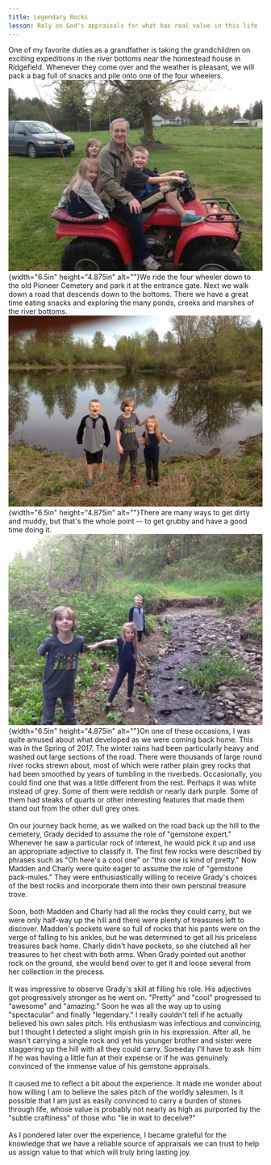 ```yaml
---
title: Legendary Rocks
lesson: Rely on God's appraisals for what has real value in this life
---
```


<!-- TODO: Fix image formatting -->

One of my favorite duties as a grandfather is taking the grandchildren
on exciting expeditions in the river bottoms near the homestead house in
Ridgefield. Whenever they come over and the weather is pleasant, we will
pack a bag full of snacks and pile onto one of the four
wheelers.﻿![](md/41_Legendary_Rocks-media/media/image1.jpeg){width="6.5in"
height="4.875in" alt=""}﻿We ride the four wheeler down to the old Pioneer
Cemetery and park it at the entrance gate. Next we walk down a road that
descends down to the bottoms. There we have a great time eating snacks
and exploring the many ponds, creeks and marshes of the river
bottoms.﻿![](md/41_Legendary_Rocks-media/media/image2.jpeg){width="6.5in"
height="4.875in" alt=""}﻿There are many ways to get dirty and muddy, but
that\'s the whole point \-- to get grubby and have a good time doing
it.﻿![](md/41_Legendary_Rocks-media/media/image3.jpeg){width="6.5in"
height="4.875in" alt=""}﻿On one of these occasions, I was quite amused
about what developed as we were coming back home. This was in the Spring
of 2017. The winter rains had been particularly heavy and washed out
large sections of the road. There were thousands of large round river
rocks strewn about, most of which were rather plain grey rocks that had
been smoothed by years of tumbling in the riverbeds. Occasionally, you
could find one that was a little different from the rest. Perhaps it was
white instead of grey. Some of them were reddish or nearly dark purple.
Some of them had steaks of quarts or other interesting features that
made them stand out from the other dull grey ones.\
\
On our journey back home, as we walked on the road back up the hill
to the cemetery, Grady decided to assume the role of \"gemstone
expert.\" Whenever he saw a particular rock of interest, he would pick
it up and use an appropriate adjective to classify it. The first few
rocks were described by phrases such as \"Oh here\'s a cool one\" or
\"this one is kind of pretty.\" Now Madden and Charly were quite eager
to assume the role of \"gemstone pack-mules.\" They were
enthusiastically willing to receive Grady\'s choices of the best rocks
and incorporate them into their own personal treasure trove.\
\
Soon, both Madden and Charly had all the rocks they could carry, but we
were only half-way up the hill and there were plenty of treasures left
to discover. Madden\'s pockets were so full of rocks that his pants were
on the verge of falling to his ankles, but he was determined to get all
his priceless treasures back home. Charly didn\'t have pockets, so she
clutched all her treasures to her chest with both arms. When Grady
pointed out another rock on the ground, she would bend over to get it
and loose several from her collection in the process.\
\
It was impressive to observe Grady\'s skill at filling his role. His
adjectives got progressively stronger as he went on. \"Pretty\" and
\"cool\" progressed to \"awesome\" and \"amazing.\" Soon he was all the
way up to using \"spectacular\" and finally \"legendary.\" I really
couldn\'t tell if he actually believed his own sales pitch. His
enthusiasm was infectious and convincing, but I thought I detected a
slight impish grin in his expression. After all, he wasn\'t carrying a
single rock and yet his younger brother and sister were staggering up
the hill with all they could carry. Someday I\'ll have to ask  him if he
was having a little fun at their expense or if he was genuinely
convinced of the immense value of his gemstone appraisals.\
\
It caused me to reflect a bit about the experience. It made me wonder
about how willing I am to believe the sales pitch of the worldly
salesmen. Is it possible that I am just as easily convinced to carry a
burden of stones through life, whose value is probably not nearly as
high as purported by the \"subtle craftiness\" of those who \"lie in
wait to deceive?\"\
\
As I pondered later over the experience, I became grateful for the
knowledge that we have a reliable source of appraisals we can trust to
help us assign value to that which will truly bring lasting joy.
